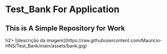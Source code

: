 <h1>Test_Bank For Application</h1>
<h2>This is A Simple Repository for Work</h2>h2></h2>
![descrição da imagem](https://raw.githubusercontent.com/Mauricio-HNS/Test_Bank/main/assets/bank.jpg)
